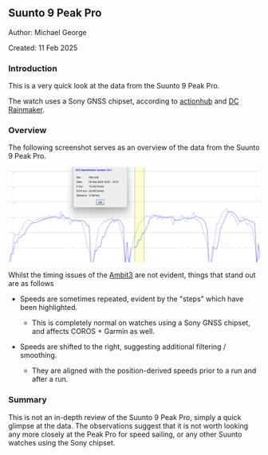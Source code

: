 ## Suunto 9 Peak Pro

Author: Michael George

Created: 11 Feb 2025



### Introduction

This is a very quick look at the data from the Suunto 9 Peak Pro.

The watch uses a Sony GNSS chipset, according to [actionhub](https://www.actionhub.com/reviews/2023/01/09/suunto-9-peak-pro-review-optimizing-off-grid-adventure/) and [DC Rainmaker](https://www.dcrainmaker.com/2022/11/suunto9-depth-review.html).



### Overview

The following screenshot serves as an overview of the data from the Suunto 9 Peak Pro.

![speedreader](img/speedreader.png)



Whilst the timing issues of the [Ambit3](../ambit3/README.md) are not evident, things that stand out are as follows

- Speeds are sometimes repeated, evident by the "steps" which have been highlighted.
  - This is completely normal on watches using a Sony GNSS chipset, and affects COROS + Garmin as well.

- Speeds are shifted to the right, suggesting additional filtering / smoothing.
  - They are aligned with the position-derived speeds prior to a run and after a run.




### Summary

This is not an in-depth review of the Suunto 9 Peak Pro, simply a quick glimpse at the data. The observations suggest that it is not worth looking any more closely at the Peak Pro for speed sailing, or any other Suunto watches using the Sony chipset.
